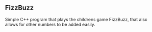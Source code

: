 ## FizzBuzz
Simple C++ program that plays the childrens game FizzBuzz, that also allows for other numbers to be added easily.

